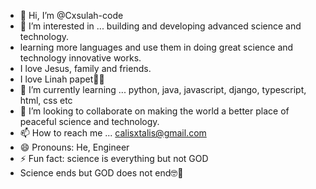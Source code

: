 - 👋 Hi, I’m @Cxsulah-code
- 👀 I’m interested in ... building and developing advanced science and technology.
- learning more languages and use them in doing great science and technology innovative works.
- I love Jesus, family and friends.
- I love Linah papet💖💯  
- 🌱 I’m currently learning ... python, java, javascript, django, typescript, html, css etc
- 💞️ I’m looking to collaborate on making the world a better place of peaceful science and technology.
- 📫 How to reach me ... calisxtalis@gmail.com
- 😄 Pronouns: He, Engineer
- ⚡ Fun fact: science is everything but not GOD
- Science ends but GOD does not end🤓💯

<!---
Cxsulah-code/Cxsulah-code is a ✨ special ✨ repository because its `README.md` (this file) appears on your GitHub profile.
You can click the Preview link to take a look at your changes.
--->
